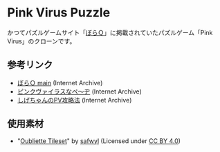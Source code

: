 # Pink Virus Puzzle
かつてパズルゲームサイト「[ぼらＱ](https://web.archive.org/web/20060116224359/http://boraq.hp.infoseek.co.jp/main.htm)」に掲載されていたパズルゲーム「Pink Virus」のクローンです。

## 参考リンク
- [ぼらＱ main](https://web.archive.org/web/20060116224359/http://boraq.hp.infoseek.co.jp/main.htm) (Internet Archive)
- [ピンクヴァイラスなペ〜ヂ](https://web.archive.org/web/20051119125250/http://www.h7.dion.ne.jp/~mr-a/) (Internet Archive)
- [しげちゃんのPV攻略法](https://web.archive.org/web/20070802123658/http://ea.uuhp.com/~shigecha/pv/) (Internet Archive)

## 使用素材
- "[Oubliette Tileset](https://safwyl.itch.io/oubliette-tileset)" by [safwyl](https://safwyl.itch.io/) (Licensed under [CC BY 4.0](https://creativecommons.org/licenses/by/4.0/))